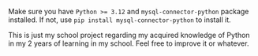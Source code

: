 Make sure you have `Python >= 3.12` and `mysql-connector-python` package installed. If not, use `pip install mysql-connector-python` to install it.

This is just my school project regarding my acquired knowledge of Python in my 2 years of learning in my school.
Feel free to improve it or whatever.
